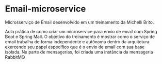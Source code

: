 # Email-microservice

Microsserviço de Email desenvolvido em um treinamento da Michelli Brito.

Aula prática de como criar um microservice para envio de email com Spring Boot e Spring Mail.
O objetivo do treinamento é mostrar como o serviço de email trabalha de forma independente e autônoma dentro da arquitetura exercendo seu papel específico que é o envio de email com sua base isolada. 
Na parte de mensagerias, foi criada uma instância da mensageria RabbitMQ
